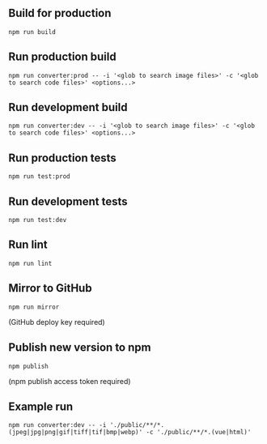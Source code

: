 ## Build for production

```
npm run build
```

## Run production build

```
npm run converter:prod -- -i '<glob to search image files>' -c '<glob to search code files>' <options...>
```

## Run development build

```
npm run converter:dev -- -i '<glob to search image files>' -c '<glob to search code files>' <options...>
```

## Run production tests

```
npm run test:prod
```

## Run development tests

```
npm run test:dev
```

## Run lint

```
npm run lint
```

## Mirror to GitHub

```
npm run mirror
```

(GitHub deploy key required)

## Publish new version to npm

```
npm publish
```

(npm publish access token required)

## Example run

```
npm run converter:dev -- -i './public/**/*.(jpeg|jpg|png|gif|tiff|tif|bmp|webp)' -c './public/**/*.(vue|html)'
```
